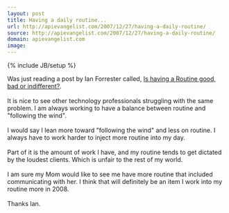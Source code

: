 ```yaml
---
layout: post
title: Having a daily routine...
url: http://apievangelist.com/2007/12/27/having-a-daily-routine/
source: http://apievangelist.com/2007/12/27/having-a-daily-routine/
domain: apievangelist.com
image: 
---
```

{% include JB/setup %}<p>Was just reading a post by Ian Forrester called, <a href="http://www.cubicgarden.com/blojsom/blog/cubicgarden/just+life/?permalink=Is-having-a-Routine-good-bad-or-indifferent.html">Is having a Routine good, bad or indifferent?</a>.  <br /><br />It is nice to see other technology professionals struggling with the same problem.  I am always working to have a balance between routine and "following the wind".<br /><br />I would say I lean more toward "following the wind" and less on routine.  I always have to work harder to inject more routine into my day. <br /><br />Part of it is the amount of work I have, and my routine tends to get dictated by the loudest clients.  Which is unfair to the rest of my world.<br /><br />I am sure my Mom would like to see me have more routine that included communicating with her.  I think that will definitely be an item I work into my routine more in 2008.<br /><br />Thanks Ian.</p>

